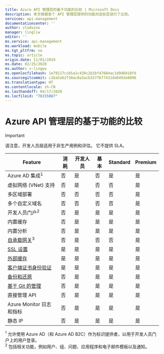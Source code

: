 ```yaml
---
title: Azure API 管理层的基于功能的比较 | Microsoft Docs
description: 本文根据各个 API 管理层提供的功能对这些层进行了比较。
services: api-management
documentationcenter: ''
author: vladvino
manager: lingliw
editor: ''
ms.service: api-management
ms.workload: mobile
ms.tgt_pltfrm: na
ms.topic: article
origin.date: 11/01/2019
ms.date: 02/25/2020
ms.author: v-lingwu
ms.openlocfilehash: 1e79117ccb5a1c439c2b1bf47604ac1d9d6018fd
ms.sourcegitcommit: c1ba5a62f30ac0a3acb337fb77431de6493e6096
ms.translationtype: HT
ms.contentlocale: zh-CN
ms.lasthandoff: 04/17/2020
ms.locfileid: "78155087"
---
```

# <a name="feature-based-comparison-of-the-azure-api-management-tiers"></a>Azure API 管理层的基于功能的比较

> [!IMPORTANT]
> 请注意，开发人员层适用于非生产用例和评估。 它不提供 SLA。

| Feature                                                                                      | 消耗 | 开发人员 | 基本 | Standard | Premium |
| -------------------------------------------------------------------------------------------- | ----------- | --------- | ----- | -------- | ------- |
| Azure AD 集成<sup>1</sup>                                                             | 否          | 是       | 否    | 是      | 是     |
| 虚拟网络 (VNet) 支持                                                               | 否          | 是       | 否    | 否       | 是     |
| 多区域部署                                                                      | 否          | 否        | 否    | 否       | 是     |
| 多个自定义域名                                                                 | 否          | 否        | 否    | 否       | 是     |
| 开发人员门户<sup>2</sup>                                                                 | 否          | 是       | 是   | 是      | 是     |
| 内置缓存                                                                               | 否          | 是       | 是   | 是      | 是     |
| 内置分析                                                                           | 否          | 是       | 是   | 是      | 是     |
| [自承载网关](self-hosted-gateway-overview.md)<sup>3</sup>                           | 否          | 是       | 否    | 否       | 是     |
| [SSL 设置](api-management-howto-manage-protocols-ciphers.md)                             | 是         | 是       | 是   | 是      | 是     |
| [外部缓存](https://aka.ms/apimbyoc)                                                    | 是         | 是       | 是   | 是      | 是     |
| [客户端证书身份验证](api-management-howto-mutual-certificates-for-clients.md) | 是         | 是       | 是   | 是      | 是     |
| [备份和还原](api-management-howto-disaster-recovery-backup-restore.md)               | 否          | 是       | 是   | 是      | 是     |
| [基于 Git 的管理](api-management-configuration-repository-git.md)                        | 否          | 是       | 是   | 是      | 是     |
| 直接管理 API                                                                        | 否          | 是       | 是   | 是      | 是     |
| Azure Monitor 日志和指标                                                               | 否          | 是       | 是   | 是      | 是     |
| 静态 IP                                                                                    | 否          | 是       | 是   | 是      | 是     |

<sup>1</sup> 允许使用 Azure AD（和 Azure AD B2C）作为标识提供者，以用于开发人员门户上的用户登录。<br/>
<sup>2</sup> 包括相关功能，例如用户、组、问题、应用程序和电子邮件模板以及通知。<br/>

